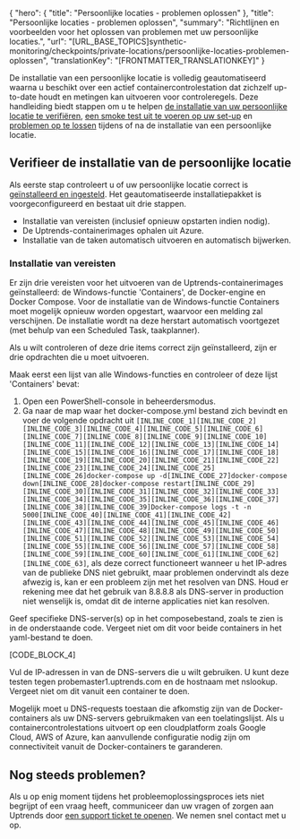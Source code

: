 {
  "hero": {
    "title": "Persoonlijke locaties - problemen oplossen"
  },
  "title": "Persoonlijke locaties - problemen oplossen",
  "summary": "Richtlijnen en voorbeelden voor het oplossen van problemen met uw persoonlijke locaties.",
  "url": "[URL_BASE_TOPICS]synthetic-monitoring/checkpoints/private-locations/persoonlijke-locaties-problemen-oplossen",
  "translationKey": "[FRONTMATTER_TRANSLATIONKEY]"
}

De installatie van een persoonlijke locatie is volledig geautomatiseerd waarna u beschikt over een actief containercontrolestation dat zichzelf up-to-date houdt en metingen kan uitvoeren voor controleregels. Deze handleiding biedt stappen om u te helpen [de installatie van uw persoonlijke locatie te verifiëren]([LINK_URL_1]), [een smoke test uit te voeren op uw set-up]([LINK_URL_2]) en [problemen op te lossen]([LINK_URL_3]) tijdens of na de installatie van een persoonlijke locatie. 

## Verifieer de installatie van de persoonlijke locatie
Als eerste stap controleert u of uw persoonlijke locatie correct is [geïnstalleerd en ingesteld]([LINK_URL_4]). Het geautomatiseerde installatiepakket is voorgeconfigureerd en bestaat uit drie stappen.

- Installatie van vereisten (inclusief opnieuw opstarten indien nodig).
- De Uptrends-containerimages ophalen uit Azure.
- Installatie van de taken automatisch uitvoeren en automatisch bijwerken.


### Installatie van vereisten
Er zijn drie vereisten voor het uitvoeren van de Uptrends-containerimages geïnstalleerd: de Windows-functie 'Containers', de Docker-engine en Docker Compose. Voor de installatie van de Windows-functie Containers moet mogelijk opnieuw worden opgestart, waarvoor een melding zal verschijnen. De installatie wordt na deze herstart automatisch voortgezet (met behulp van een Scheduled Task, taakplanner).

Als u wilt controleren of deze drie items correct zijn geïnstalleerd, zijn er drie opdrachten die u moet uitvoeren. 

Maak eerst een lijst van alle Windows-functies en controleer of deze lijst 'Containers' bevat:
1. Open een PowerShell-console in beheerdersmodus. 
2. Ga naar de map waar het docker-compose.yml bestand zich bevindt en voer de volgende opdracht uit `[INLINE_CODE_1][INLINE_CODE_2][INLINE_CODE_3][INLINE_CODE_4][INLINE_CODE_5][INLINE_CODE_6][INLINE_CODE_7][INLINE_CODE_8][INLINE_CODE_9][INLINE_CODE_10][INLINE_CODE_11][INLINE_CODE_12][INLINE_CODE_13][INLINE_CODE_14][INLINE_CODE_15][INLINE_CODE_16][INLINE_CODE_17][INLINE_CODE_18][INLINE_CODE_19][INLINE_CODE_20][INLINE_CODE_21][INLINE_CODE_22][INLINE_CODE_23][INLINE_CODE_24][INLINE_CODE_25][INLINE_CODE_26]docker-compose up -d[INLINE_CODE_27]docker-compose down[INLINE_CODE_28]docker-compose restart[INLINE_CODE_29][INLINE_CODE_30][INLINE_CODE_31][INLINE_CODE_32][INLINE_CODE_33][INLINE_CODE_34][INLINE_CODE_35][INLINE_CODE_36][INLINE_CODE_37][INLINE_CODE_38][INLINE_CODE_39]Docker-compose logs -t -n 5000[INLINE_CODE_40][INLINE_CODE_41][INLINE_CODE_42][INLINE_CODE_43][INLINE_CODE_44][INLINE_CODE_45][INLINE_CODE_46][INLINE_CODE_47][INLINE_CODE_48][INLINE_CODE_49][INLINE_CODE_50][INLINE_CODE_51][INLINE_CODE_52][INLINE_CODE_53][INLINE_CODE_54][INLINE_CODE_55][INLINE_CODE_56][INLINE_CODE_57][INLINE_CODE_58][INLINE_CODE_59][INLINE_CODE_60][INLINE_CODE_61][INLINE_CODE_62][INLINE_CODE_63]`, als deze correct functioneert wanneer u het IP-adres van de publieke DNS niet gebruikt, maar problemen ondervindt als deze afwezig is, kan er een probleem zijn met het resolven van DNS. Houd er rekening mee dat het gebruik van 8.8.8.8 als DNS-server in production niet wenselijk is, omdat dit de interne applicaties niet kan resolven.

Geef specifieke DNS-server(s) op in het composebestand, zoals te zien is in de onderstaande code. Vergeet niet om dit voor beide containers in het yaml-bestand te doen.

[CODE_BLOCK_4]

Vul de IP-adressen in van de DNS-servers die u wilt gebruiken. U kunt deze testen tegen probemaster1.uptrends.com en de hostnaam met nslookup. Vergeet niet om dit vanuit een container te doen.

Mogelijk moet u DNS-requests toestaan die afkomstig zijn van de Docker-containers als uw DNS-servers gebruikmaken van een toelatingslijst. Als u containercontrolestations uitvoert op een cloudplatform zoals Google Cloud, AWS of Azure, kan aanvullende configuratie nodig zijn om connectiviteit vanuit de Docker-containers te garanderen. 

## Nog steeds problemen? 

Als u op enig moment tijdens het probleemoplossingsproces iets niet begrijpt of een vraag heeft, communiceer dan uw vragen of zorgen aan Uptrends door [een support ticket te openen]([LINK_URL_14]). We nemen snel contact met u op. 
